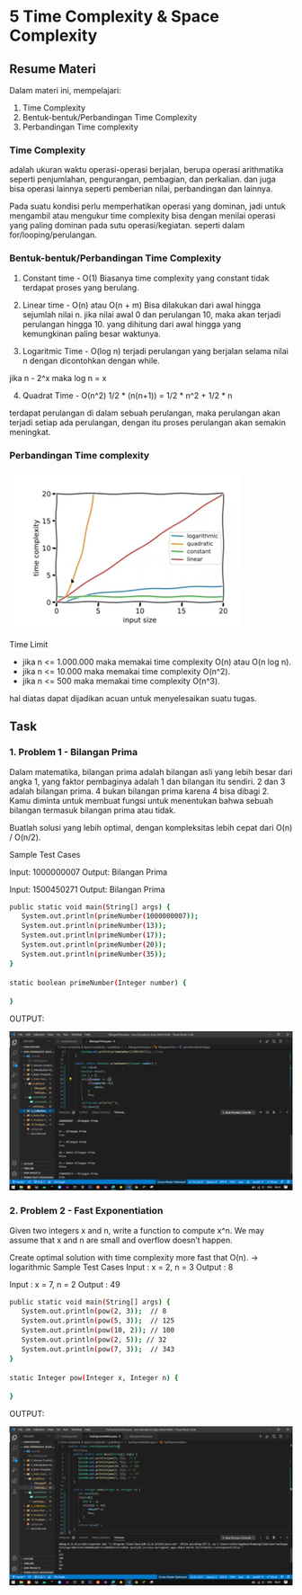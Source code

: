 # 5 Time Complexity & Space Complexity

## Resume Materi
Dalam materi ini, mempelajari:
1. Time Complexity
2. Bentuk-bentuk/Perbandingan Time Complexity
3. Perbandingan Time complexity

### Time Complexity
adalah ukuran waktu operasi-operasi berjalan, berupa operasi arithmatika seperti penjumlahan, pengurangan, pembagian, dan perkalian.
dan juga bisa operasi lainnya seperti pemberian nilai, perbandingan dan lainnya.

Pada suatu kondisi perlu memperhatikan operasi yang dominan, jadi untuk mengambil atau mengukur time complexity bisa dengan menilai operasi yang paling dominan pada sutu operasi/kegiatan.
seperti dalam for/looping/perulangan.

### Bentuk-bentuk/Perbandingan Time Complexity
1. Constant time - O(1)
Biasanya time complexity yang constant tidak terdapat proses yang berulang.


2. Linear time - O(n) atau O(n + m)
Bisa dilakukan dari awal hingga sejumlah nilai n. jika nilai awal 0 dan perulangan 10, maka akan terjadi perulangan hingga 10.
yang dihitung dari awal hingga yang kemungkinan paling besar waktunya.


3. Logaritmic Time - O(log n)
terjadi perulangan yang berjalan selama nilai n dengan dicontohkan dengan while.

jika n - 2^x
maka log n = x

4. Quadrat Time - O(n^2)
1/2 * (n(n+1)) = 1/2 * n^2 + 1/2 * n

terdapat perulangan di dalam sebuah perulangan,
maka perulangan akan terjadi setiap ada perulangan, dengan itu proses perulangan akan semakin meningkat.


### Perbandingan Time complexity
![Perbandingan Time complexity](https://github.com/magusabdul/Java-Springboot_Agus-Abdul-Malik/blob/master/5_Time%20Complexity%20%26%20Space%20Complexity/screenshots/perbandingan-time-complexity.PNG)

Time Limit

- jika n <= 1.000.000 maka memakai time complexity O(n) atau O(n log n).
- jika n <= 10.000 maka memakai time complexity O(n^2).
- jika n <= 500 maka memakai time complexity O(n^3).

hal diatas dapat dijadikan acuan untuk menyelesaikan suatu tugas.

## Task

### 1. Problem 1 - Bilangan Prima
Dalam matematika, bilangan prima adalah bilangan asli yang lebih besar dari angka 1, yang faktor pembaginya adalah 1 dan bilangan 
itu sendiri. 2 dan 3 adalah bilangan prima. 4 bukan bilangan prima karena 4 bisa dibagi 2. Kamu diminta untuk membuat fungsi untuk 
menentukan bahwa sebuah bilangan termasuk bilangan prima atau tidak.

Buatlah solusi yang lebih optimal, dengan kompleksitas lebih cepat dari O(n) / O(n/2).

Sample Test Cases

Input: 1000000007
Output: Bilangan Prima

Input: 1500450271
Output: Bilangan Prima

```bash
public static void main(String[] args) {
   System.out.println(primeNumber(1000000007));
   System.out.println(primeNumber(13));
   System.out.println(primeNumber(17));
   System.out.println(primeNumber(20));
   System.out.println(primeNumber(35));
}

static boolean primeNumber(Integer number) {
  
}
```

OUTPUT: 

![Problem 1 - Bilangan Prima](https://github.com/magusabdul/Java-Springboot_Agus-Abdul-Malik/blob/master/5_Time%20Complexity%20%26%20Space%20Complexity/screenshots/task1.png)

### 2. Problem 2 - Fast Exponentiation
Given two integers x and n, write a function to compute x^n. We may assume that x and n are small and overflow doesn’t happen.

Create optimal solution with time complexity more fast that O(n). -> logarithmic
Sample Test Cases
Input : x = 2, n = 3
Output : 8

Input : x = 7, n = 2
Output : 49

```bash
public static void main(String[] args) {
   System.out.println(pow(2, 3));  // 8
   System.out.println(pow(5, 3));  // 125
   System.out.println(pow(10, 2)); // 100
   System.out.println(pow(2, 5)); // 32
   System.out.println(pow(7, 3));  // 343
}

static Integer pow(Integer x, Integer n) {
  
}
```

OUTPUT: 

![Problem 2 - Fast Exponentiation](https://github.com/magusabdul/Java-Springboot_Agus-Abdul-Malik/blob/master/5_Time%20Complexity%20%26%20Space%20Complexity/screenshots/task2.png)